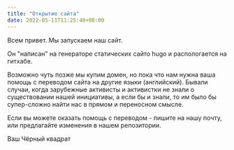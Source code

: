 ```yaml
---
title: "Открытие сайта"
date: 2022-05-11T11:25:48+08:00
---
```


Всем привет. Мы запускаем наш сайт.

Он "написан" на генераторе статических сайто hugo и распологается на гитхабе. 

Возможно чуть позже мы купим домен, но пока что нам нужна ваша помощь с переводом сайта на другие языки (английский). Бывали случаи, когда зарубежные активисты и активистки не знали о существовании нашей инициативы, а если бы и знали, то им было бы супер-сложно найти нас в прямом и переносном смысле.

Если вы можете оказать помощь с переводом - пишите на нашу почту, или предлагайте изменения в нашем репозитории.

Ваш Чёрный квадрат
